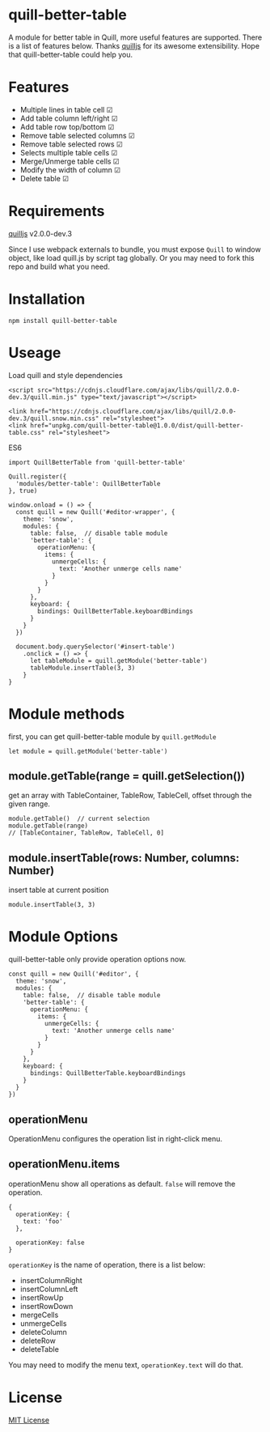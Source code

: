 # quill-better-table
A module for better table in Quill, more useful features are supported. There is a list of features below. Thanks [quilljs](https://quilljs.com/) for its awesome extensibility. Hope that quill-better-table could help you.

# Features
<ul>
  <li>Multiple lines in table cell ☑</li>
  <li>Add table column left/right ☑</li>
  <li>Add table row top/bottom ☑</li>
  <li>Remove table selected columns ☑</li>
  <li>Remove table selected rows ☑</li>
  <li>Selects multiple table cells ☑</li>
  <li>Merge/Unmerge table cells ☑</li>
  <li>Modify the width of column ☑</li>
  <li>Delete table ☑</li>
</ul>

# Requirements
[quilljs](https://github.com/quilljs/quill) v2.0.0-dev.3

Since I use webpack externals to bundle, you must expose `Quill` to window object, like load quill.js by script tag globally. Or you may need to fork this repo and build what you need.

# Installation
```
npm install quill-better-table
```

# Useage
Load quill and style dependencies
```
<script src="https://cdnjs.cloudflare.com/ajax/libs/quill/2.0.0-dev.3/quill.min.js" type="text/javascript"></script>
```
```
<link href="https://cdnjs.cloudflare.com/ajax/libs/quill/2.0.0-dev.3/quill.snow.min.css" rel="stylesheet">
<link href="unpkg.com/quill-better-table@1.0.0/dist/quill-better-table.css" rel="stylesheet">
```

ES6
```
import QuillBetterTable from 'quill-better-table'

Quill.register({
  'modules/better-table': QuillBetterTable
}, true)

window.onload = () => {
  const quill = new Quill('#editor-wrapper', {
    theme: 'snow',
    modules: {
      table: false,  // disable table module
      'better-table': {
        operationMenu: {
          items: {
            unmergeCells: {
              text: 'Another unmerge cells name'
            }
          }
        }
      },
      keyboard: {
        bindings: QuillBetterTable.keyboardBindings
      }
    }
  })

  document.body.querySelector('#insert-table')
    .onclick = () => {
      let tableModule = quill.getModule('better-table')
      tableModule.insertTable(3, 3)
    }
}
```

# Module methods
first, you can get quill-better-table module by `quill.getModule`
```
let module = quill.getModule('better-table')
```
## module.getTable(range = quill.getSelection())
get an array with TableContainer, TableRow, TableCell, offset through the given range.
```
module.getTable()  // current selection
module.getTable(range)
// [TableContainer, TableRow, TableCell, 0]
```

## module.insertTable(rows: Number, columns: Number)
insert table at current position
```
module.insertTable(3, 3)
```

# Module Options
quill-better-table only provide operation options now.
```
const quill = new Quill('#editor', {
  theme: 'snow',
  modules: {
    table: false,  // disable table module
    'better-table': {
      operationMenu: {
        items: {
          unmergeCells: {
            text: 'Another unmerge cells name'
          }
        }
      }
    },
    keyboard: {
      bindings: QuillBetterTable.keyboardBindings
    }
  }
})
```
## operationMenu
OperationMenu configures the operation list in right-click menu.

## operationMenu.items
operationMenu show all operations as default. `false` will remove the operation.
```
{
  operationKey: {
    text: 'foo'
  },

  operationKey: false
}
```
`operationKey` is the name of operation, there is a list below:
<ul>
  <li>insertColumnRight</li>
  <li>insertColumnLeft</li>
  <li>insertRowUp</li>
  <li>insertRowDown</li>
  <li>mergeCells</li>
  <li>unmergeCells</li>
  <li>deleteColumn</li>
  <li>deleteRow</li>
  <li>deleteTable</li>
</ul>

You may need to modify the menu text, `operationKey.text` will do that.

# License
[MIT License](https://rmm5t.mit-license.org/)
